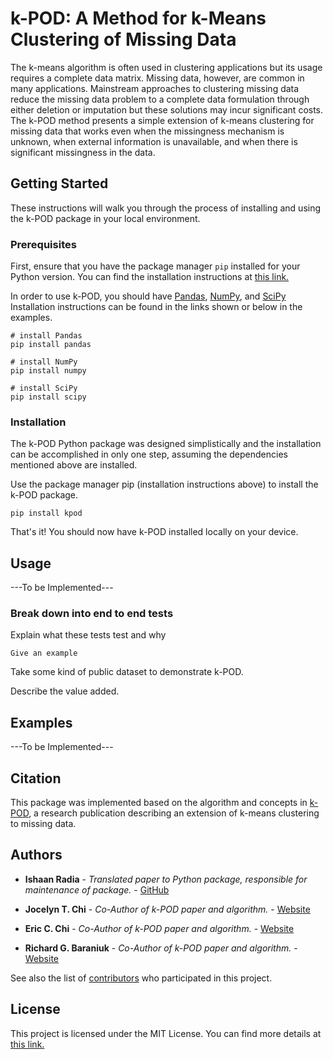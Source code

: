 # k-POD: A Method for k-Means Clustering of Missing Data

The k-means algorithm is often used in clustering applications but its usage requires a complete data matrix. Missing data, however, are common in many applications. Mainstream approaches to clustering missing data reduce the missing data problem to a complete data formulation through either deletion or imputation but these solutions may incur significant costs. The k-POD method presents a simple extension of k-means clustering for missing data that works even when the missingness mechanism is unknown, when external information is unavailable, and when there is significant missingness in the data.

## Getting Started

These instructions will walk you through the process of installing and using the k-POD package in your local environment.

### Prerequisites

First, ensure that you have the package manager ```pip``` installed for your Python version. You can find the installation instructions at <a href="https://pip.pypa.io/en/stable/installing/">this link.</a>

In order to use k-POD, you should have <a href="https://pandas.pydata.org/getting_started.html">Pandas</a>, <a href="https://scipy.org/install.html">NumPy</a>, and <a href="https://scipy.org/install.html">SciPy</a> Installation instructions can be found in the links shown or below in the examples. 

```
# install Pandas
pip install pandas

# install NumPy
pip install numpy

# install SciPy
pip install scipy
```

### Installation

The k-POD Python package was designed simplistically and the installation can be accomplished in only one step, assuming the dependencies mentioned above are installed.

Use the package manager pip (installation instructions above) to install the k-POD package.

```
pip install kpod
```

That's it! You should now have k-POD installed locally on your device.

## Usage

---To be Implemented---

### Break down into end to end tests

Explain what these tests test and why

```
Give an example
```

Take some kind of public dataset to demonstrate k-POD.

Describe the value added. 

## Examples

---To be Implemented---

## Citation

This package was implemented based on the algorithm and concepts in [k-POD](https://www.tandfonline.com/doi/abs/10.1080/00031305.2015.1086685), a research publication describing an extension of k-means clustering to missing data.

## Authors

* **Ishaan Radia** - *Translated paper to Python package, responsible for maintenance of package.* - [GitHub](https://github.com/iiradia)

* **Jocelyn T. Chi** - *Co-Author of k-POD paper and algorithm.* - [Website](https://jocelynchi.com/)

* **Eric C. Chi** - *Co-Author of k-POD paper and algorithm.* - [Website](http://www.ericchi.com/)

* **Richard G. Baraniuk** - *Co-Author of k-POD paper and algorithm.* - [Website](https://richb.rice.edu/)

See also the list of [contributors](https://github.com/your/project/contributors) who participated in this project.

## License

This project is licensed under the MIT License. You can find more details at <a href="https://opensource.org/licenses/MIT">this link.</a>
